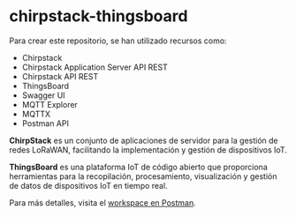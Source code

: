 # chirpstack-thingsboard

Para crear este repositorio, se han utilizado recursos como:
- Chirpstack
- Chirpstack Application Server API REST
- Chirpstack API REST
- ThingsBoard
- Swagger UI
- MQTT Explorer
- MQTTX
- Postman API

**ChirpStack** es un conjunto de aplicaciones de servidor para la gestión de redes LoRaWAN, facilitando la implementación y gestión de dispositivos IoT.

**ThingsBoard** es una plataforma IoT de código abierto que proporciona herramientas para la recopilación, procesamiento, visualización y gestión de datos de dispositivos IoT en tiempo real.

Para más detalles, visita el [workspace en Postman](https://www.postman.com/cristinasevi/workspace/chirpstack-thingsboard/overview).


